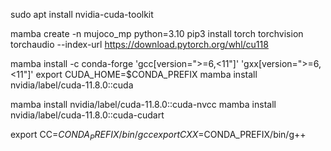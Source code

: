 sudo apt install nvidia-cuda-toolkit


mamba create -n mujoco_mp python=3.10
pip3 install torch torchvision torchaudio --index-url https://download.pytorch.org/whl/cu118



mamba install -c conda-forge 'gcc[version=">=6,<11"]' 'gxx[version=">=6,<11"]'
export CUDA_HOME=$CONDA_PREFIX
mamba install nvidia/label/cuda-11.8.0::cuda
<!-- mamba install cudatoolkit=11.8 -c nvidia -->
mamba install nvidia/label/cuda-11.8.0::cuda-nvcc
mamba install nvidia/label/cuda-11.8.0::cuda-cudart

export CC=$CONDA_PREFIX/bin/gcc
export CXX=$CONDA_PREFIX/bin/g++